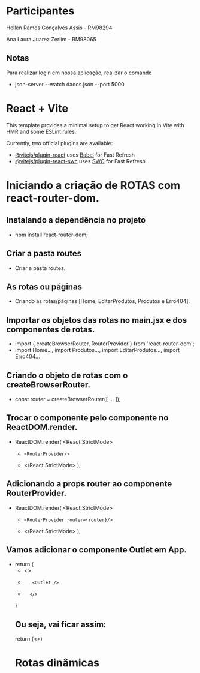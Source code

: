 # Participantes
Hellen Ramos Gonçalves Assis - RM98294

Ana Laura Juarez Zerlim - RM98065

## Notas

Para realizar login em nossa aplicação, realizar o comando
- json-server --watch dados.json  --port 5000


# React + Vite

This template provides a minimal setup to get React working in Vite with HMR and some ESLint rules.

Currently, two official plugins are available:

- [@vitejs/plugin-react](https://github.com/vitejs/vite-plugin-react/blob/main/packages/plugin-react/README.md) uses [Babel](https://babeljs.io/) for Fast Refresh
- [@vitejs/plugin-react-swc](https://github.com/vitejs/vite-plugin-react-swc) uses [SWC](https://swc.rs/) for Fast Refresh


# Iniciando a criação de ROTAS com react-router-dom.
## Instalando a dependência no projeto
- npm install react-router-dom;
## Criar a pasta routes
- Criar a pasta routes.
## As rotas ou páginas
- Criando as rotas/páginas [Home, EditarProdutos, Produtos e Erro404].
## Importar os objetos das rotas no main.jsx e dos componentes de rotas.
- import { createBrowserRouter, RouterProvider } from 'react-router-dom';
- import Home..., import Produtos..., import EditarProdutos..., import Erro404...
## Criando o objeto de rotas com o createBrowserRouter.
- const router = createBrowserRouter([ ... ]);
## Trocar o componente <App/> pelo componente <RouterProvider/> no ReactDOM.render.
- ReactDOM.render(
    <React.StrictMode>
    +     <RouterProvider/>
    + </React.StrictMode>
);
## Adicionando a props router ao componente RouterProvider.
- ReactDOM.render(
    <React.StrictMode>
    +     <RouterProvider router={router}/>
    + </React.StrictMode>
);
## Vamos adicionar o componente Outlet em App.
-  return (
    +    <>
    +        <Outlet />
    +       </>
    )
    ## Ou seja, vai ficar assim:
    return (<>)
    # Rotas dinâmicas
    